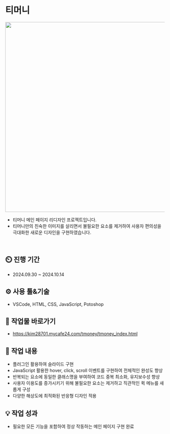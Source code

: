 # 티머니
<div align="center">
 <img src="https://github.com/user-attachments/assets/21d6120a-f1e8-4cc2-8b70-a67bc62ebca4" width= "600" height="600"/>
</div>

 - 티머니 메인 페이지 리디자인 프로젝트입니다.
 - 티머니만의 친숙한 이미지를 살리면서 불필요한 요소를 제거하여 사용자 편의성을 극대화한 새로운 디자인을 구현하였습니다.
<br>

## ⏲️ 진행 기간 
 - 2024.09.30 ~ 2024.10.14
## ⚙️ 사용 툴&기술
 - VSCode, HTML, CSS, JavaScript, Potoshop
## 🛫 작업물 바로가기
 - https://kim28701.mycafe24.com/tmoney/tmoney_index.html
## 📝 작업 내용
 - 플러그인 활용하여 슬라이드 구현
 - JavaScript 활용한 hover, click, scroll 이벤트를 구현하여 전체적인 완성도 향상
 - 반복되는 요소에 동일한 클래스명을 부여하여 코드 중복 최소화, 유지보수성 향상
 - 사용자 이용도를 증가시키기 위해 불필요한 요소는 제거하고 직관적인 퀵 메뉴를 새롭게 구성
 - 다양한 해상도에 최적화된 반응형 디자인 적용
## 💡 작업 성과
 - 필요한 모든 기능을 포함하여 정상 작동하는 메인 페이지 구현 완료
